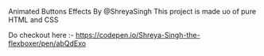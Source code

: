 Animated Buttons Effects By @ShreyaSingh
This project is made uo of pure HTML and CSS

Do checkout here :- https://codepen.io/Shreya-Singh-the-flexboxer/pen/abQdExo
